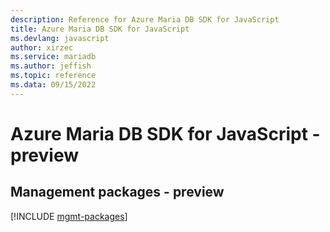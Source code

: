 ```yaml
---
description: Reference for Azure Maria DB SDK for JavaScript
title: Azure Maria DB SDK for JavaScript
ms.devlang: javascript
author: xirzec
ms.service: mariadb
ms.author: jeffish
ms.topic: reference
ms.data: 09/15/2022
---
```

# Azure Maria DB SDK for JavaScript - preview

## Management packages - preview
[!INCLUDE [mgmt-packages](maria-db-mgmt-index.md)]
